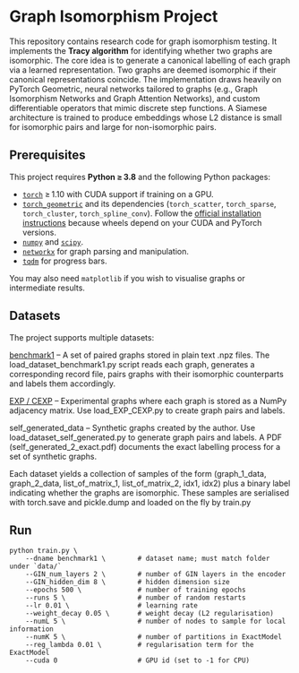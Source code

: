 # Graph Isomorphism Project
This repository contains research code for graph isomorphism testing. It implements the **Tracy algorithm** for identifying whether two graphs are isomorphic. The core idea is to generate a canonical labelling of each graph via a learned representation. Two graphs are deemed isomorphic if their canonical representations coincide. The implementation draws heavily on PyTorch Geometric, neural networks tailored to graphs (e.g., Graph Isomorphism Networks and Graph Attention Networks), and custom differentiable operators that mimic discrete step functions. A Siamese architecture is trained to produce embeddings whose L2 distance is small for isomorphic pairs and large for non-isomorphic pairs.

## Prerequisites

This project requires **Python ≥ 3.8** and the following Python packages:

* [`torch`](https://pytorch.org/) ≥ 1.10 with CUDA support if training on a GPU.
* [`torch_geometric`](https://pytorch-geometric.readthedocs.io/) and its dependencies (`torch_scatter`, `torch_sparse`, `torch_cluster`, `torch_spline_conv`).  Follow the [official installation instructions](https://pytorch-geometric.readthedocs.io/en/latest/notes/installation.html) because wheels depend on your CUDA and PyTorch versions.
* [`numpy`](https://numpy.org/) and [`scipy`](https://www.scipy.org/).
* [`networkx`](https://networkx.org/) for graph parsing and manipulation.
* [`tqdm`](https://tqdm.github.io/) for progress bars.

You may also need `matplotlib` if you wish to visualise graphs or intermediate results.

## Datasets
The project supports multiple datasets:

[benchmark1](https://www.lics.rwth-aachen.de/go/id/rtok/) – A set of paired graphs stored in plain text .npz files. The load_dataset_benchmark1.py script reads each graph, generates a corresponding record file, pairs graphs with their isomorphic counterparts and labels them accordingly.

[EXP / CEXP](https://arxiv.org/abs/2010.01179) – Experimental graphs where each graph is stored as a NumPy adjacency matrix. Use load_EXP_CEXP.py to create graph pairs and labels.

self_generated_data – Synthetic graphs created by the author. Use load_dataset_self_generated.py to generate graph pairs and labels. A PDF (self_generated_2_exact.pdf) documents the exact labelling process for a set of synthetic graphs.

Each dataset yields a collection of samples of the form (graph_1_data, graph_2_data, list_of_matrix_1, list_of_matrix_2, idx1, idx2) plus a binary label indicating whether the graphs are isomorphic. These samples are serialised with torch.save and pickle.dump and loaded on the fly by train.py

## Run
```
python train.py \
    --dname benchmark1 \        # dataset name; must match folder under `data/`
    --GIN_num_layers 2 \        # number of GIN layers in the encoder
    --GIN_hidden_dim 8 \        # hidden dimension size
    --epochs 500 \              # number of training epochs
    --runs 5 \                  # number of random restarts
    --lr 0.01 \                 # learning rate
    --weight_decay 0.05 \       # weight decay (L2 regularisation)
    --numL 5 \                  # number of nodes to sample for local information
    --numK 5 \                  # number of partitions in ExactModel
    --reg_lambda 0.01 \         # regularisation term for the ExactModel
    --cuda 0                    # GPU id (set to -1 for CPU)
```

